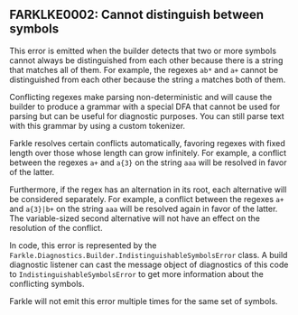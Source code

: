 ## FARKLKE0002: Cannot distinguish between symbols

This error is emitted when the builder detects that two or more symbols cannot always be distinguished from each other because there is a string that matches all of them. For example, the regexes `ab*` and `a+` cannot be distinguished from each other because the string `a` matches both of them.

Conflicting regexes make parsing non-deterministic and will cause the builder to produce a grammar with a special DFA that cannot be used for parsing but can be useful for diagnostic purposes. You can still parse text with this grammar by using a custom tokenizer.

Farkle resolves certain conflicts automatically, favoring regexes with fixed length over those whose length can grow infinitely. For example, a conflict between the regexes `a+` and `a{3}` on the string `aaa` will be resolved in favor of the latter.

Furthermore, if the regex has an alternation in its root, each alternative will be considered separately. For example, a conflict between the regexes `a+` and `a{3}|b+` on the string `aaa` will be resolved again in favor of the latter. The variable-sized second alternative will not have an effect on the resolution of the conflict.

In code, this error is represented by the `Farkle.Diagnostics.Builder.IndistinguishableSymbolsError` class. A build diagnostic listener can cast the message object of diagnostics of this code to `IndistinguishableSymbolsError` to get more information about the conflicting symbols.

Farkle will not emit this error multiple times for the same set of symbols.
